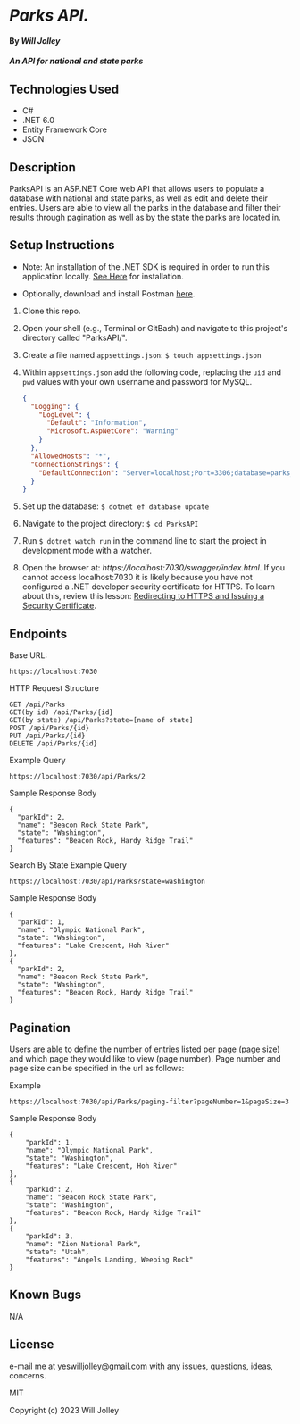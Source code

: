 # _Parks API._

#### By _Will Jolley_

#### _An API for national and state parks_

## Technologies Used

* C#
* .NET 6.0
* Entity Framework Core
* JSON


## Description

ParksAPI is an ASP.NET Core web API that allows users to populate a database with national and state parks, as well as edit and delete their entries. Users are able to view all the parks in the database and filter their results through pagination as well as by the state the parks are located in.     

## Setup Instructions

- Note: An installation of the .NET SDK is required in order to run this application locally. [See Here](https://dotnet.microsoft.com/en-us/) for installation.

- Optionally, download and install Postman [here](https://www.postman.com/downloads/).

1. Clone this repo.
2. Open your shell (e.g., Terminal or GitBash) and navigate to this project's directory called "ParksAPI/". 
3. Create a file named `appsettings.json`: `$ touch appsettings.json`
4. Within `appsettings.json` add the following code, replacing the `uid` and `pwd` values with your own username and password for MySQL.

    ```json
    {
      "Logging": {
        "LogLevel": {
          "Default": "Information",
          "Microsoft.AspNetCore": "Warning"
        }
      },
      "AllowedHosts": "*",
      "ConnectionStrings": {
        "DefaultConnection": "Server=localhost;Port=3306;database=parks_api;uid=root;pwd=epicodus;"
      }
    }
    ```
5. Set up the database: `$ dotnet ef database update`
6. Navigate to the project directory: `$ cd ParksAPI`
7. Run `$ dotnet watch run` in the command line to start the project in development mode with a watcher.
8. Open the browser at: _https://localhost:7030/swagger/index.html_. If you cannot access localhost:7030 it is likely because you have not configured a .NET developer security certificate for HTTPS. To learn about this, review this lesson: [Redirecting to HTTPS and Issuing a Security Certificate](https://www.learnhowtoprogram.com/c-and-net/basic-web-applications/redirecting-to-https-and-issuing-a-security-certificate).

## Endpoints

Base URL: 
  ```
  https://localhost:7030
  ```

HTTP Request Structure
  ```
  GET /api/Parks
  GET(by id) /api/Parks/{id}
  GET(by state) /api/Parks?state=[name of state]
  POST /api/Parks/{id}
  PUT /api/Parks/{id}
  DELETE /api/Parks/{id}
  ```

Example Query
  ```
  https://localhost:7030/api/Parks/2
  ```

Sample Response Body
  ```
  {
    "parkId": 2,
    "name": "Beacon Rock State Park",
    "state": "Washington",
    "features": "Beacon Rock, Hardy Ridge Trail"
  }
  ```

Search By State Example Query
  ```
  https://localhost:7030/api/Parks?state=washington
  ```

Sample Response Body
  ```
  {
    "parkId": 1,
    "name": "Olympic National Park",
    "state": "Washington",
    "features": "Lake Crescent, Hoh River"
  },
  {
    "parkId": 2,
    "name": "Beacon Rock State Park",
    "state": "Washington",
    "features": "Beacon Rock, Hardy Ridge Trail"
  }
  ```

## Pagination

Users are able to define the number of entries listed per page (page size) and which page they would like to view (page number).
Page number and page size can be specified in the url as follows:

Example
  ```
  https://localhost:7030/api/Parks/paging-filter?pageNumber=1&pageSize=3
  ```

Sample Response Body
  ```
  {
      "parkId": 1,
      "name": "Olympic National Park",
      "state": "Washington",
      "features": "Lake Crescent, Hoh River"
  },
  {
      "parkId": 2,
      "name": "Beacon Rock State Park",
      "state": "Washington",
      "features": "Beacon Rock, Hardy Ridge Trail"
  },
  {
      "parkId": 3,
      "name": "Zion National Park",
      "state": "Utah",
      "features": "Angels Landing, Weeping Rock"
  }
  ```

## Known Bugs

N/A

## License

e-mail me at yeswilljolley@gmail.com with any issues, questions, ideas, concerns.

MIT

Copyright (c) 2023 Will Jolley